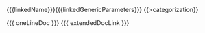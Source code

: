 {{{linkedName}}}{{{linkedGenericParameters}}}
{{>categorization}}

{{{ oneLineDoc }}} {{{ extendedDocLink }}}

